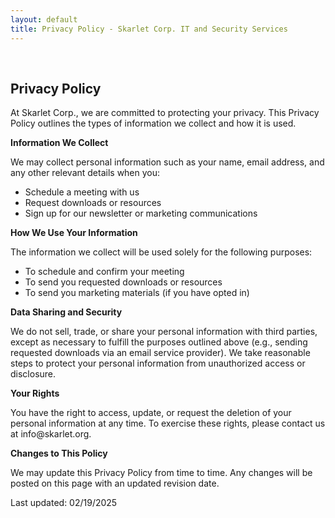 ```yaml
---
layout: default
title: Privacy Policy - Skarlet Corp. IT and Security Services
---
```

<div class="container mt-4">
  <div class="card shadow rounded overflow-hidden">
  <br>
      <div class="card-body text-center">
      <h2 class="card-title mb-0"><i class="bi bi-shield-check"></i>Privacy Policy</h2>
      <!-- Optional: Add subtitle or description -->
      <!-- <p class="card-text">A brief subtitle or description goes here.</p> -->
    </div>
<div class="container">
  <p>
    At Skarlet Corp., we are committed to protecting your privacy. This Privacy Policy outlines the types of information we collect and how it is used.
  </p>
  <p><strong>Information We Collect</strong></p>
  <p>
    We may collect personal information such as your name, email address, and any other relevant details when you:
    <ul>
      <li>Schedule a meeting with us</li>
      <li>Request downloads or resources</li>
      <li>Sign up for our newsletter or marketing communications</li>
    </ul>
  </p>
  <p><strong>How We Use Your Information</strong></p>
  <p>
    The information we collect will be used solely for the following purposes:
    <ul>
      <li>To schedule and confirm your meeting</li>
      <li>To send you requested downloads or resources</li>
      <li>To send you marketing materials (if you have opted in)</li>
    </ul>
  </p>
  <p><strong>Data Sharing and Security</strong></p>
  <p>
    We do not sell, trade, or share your personal information with third parties, except as necessary to fulfill the purposes outlined above (e.g., sending requested downloads via an email service provider). We take reasonable steps to protect your personal information from unauthorized access or disclosure.
  </p>
  <p><strong>Your Rights</strong></p>
  <p>
    You have the right to access, update, or request the deletion of your personal information at any time. To exercise these rights, please contact us at info@skarlet.org.
  </p>
  <p><strong>Changes to This Policy</strong></p>
  <p>
    We may update this Privacy Policy from time to time. Any changes will be posted on this page with an updated revision date.
  </p>
  <p>Last updated: 02/19/2025</p>

</div>
</div>
</div>
  <br>